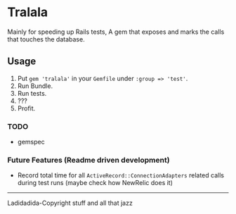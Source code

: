 # Tralala

Mainly for speeding up Rails tests, A gem that exposes and marks the calls that
touches the database.

## Usage

1. Put `gem 'tralala'` in your `Gemfile` under `:group => 'test'`.
2. Run Bundle.
3. Run tests.
4. ???
5. Profit.

### TODO

* gemspec

### Future Features (Readme driven development)

* Record total time for all `ActiveRecord::ConnectionAdapters` related calls
 during test runs (maybe check how NewRelic does it)

---

Ladidadida-Copyright stuff and all that jazz
